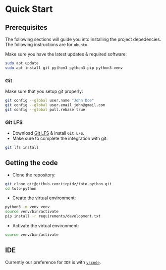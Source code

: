 # Quick Start

## Prerequisites

The following sections will guide you into installing the project depedencies. The following instructions are for `ubuntu`.

Make sure you have the latest updates & required software:
```bash
sudo apt update
sudo apt install git python3 python3-pip python3-venv
```

### Git

Make sure that you setup git properly:
```bash
git config --global user.name "John Doe"
git config --global user.email john@gmail.com
git config --global pull.rebase true
```

### Git LFS

* Download [Git LFS](https://git-lfs.com/) & install `Git LFS`.
* Make sure to complete the integration with git:
```bash
git lfs install
```

## Getting the code

* Clone the repository:
```bash
git clone git@github.com:tirpidz/toto-python.git
cd toto-python
```
* Create the virtual environment:
```bash
python3 -m venv venv
source venv/bin/activate
pip install -r requirements/development.txt
```
* Activate the virtual environment:
```bash
source venv/bin/activate
```
## IDE

Currently our preference for `IDE` is with [`vscode`](https://code.visualstudio.com/).
